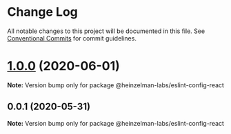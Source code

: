 # Change Log

All notable changes to this project will be documented in this file.
See [Conventional Commits](https://conventionalcommits.org) for commit guidelines.

# [1.0.0](https://gitlab.com/fluffy-heinzelman/eslint-configs/compare/@heinzelman-labs/eslint-config-react@0.0.1...@heinzelman-labs/eslint-config-react@1.0.0) (2020-06-01)

**Note:** Version bump only for package @heinzelman-labs/eslint-config-react





## 0.0.1 (2020-05-31)

**Note:** Version bump only for package @heinzelman-labs/eslint-config-react
